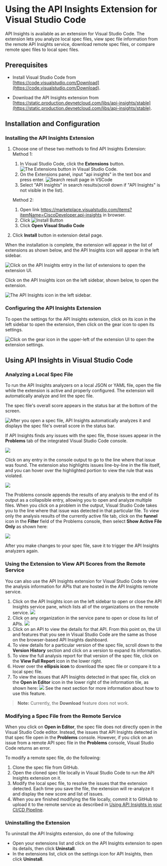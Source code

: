# Using the API Insights Extension for Visual Studio Code

API Insights is available as an extension for Visual Studio Code. The extension lets you analyze local spec files, view spec file information from the remote API Insights service, download remote spec files, or compare remote spec files to local spec files.

## Prerequisites
* Install Visual Studio Code from [https://code.visualstudio.com/Download](https://code.visualstudio.com/Download).
<!-- replaceme-extension -->
* Download the API Insights extension from [https://static.production.devnetcloud.com/libs/api-insights/stable](https://static.production.devnetcloud.com/libs/api-insights/stable).

## Installation and Configuration

### Installing the API Insights Extension

1. Choose one of these two methods to find API Insights Extension:
    Method 1:
    1. In Visual Studio Code, click the **Extensions** button.
       ![The Extensions button in Visual Studio Code.](/images/extension-button.PNG)
    2. On the Extensions panel, input "api insights" in the text box and press enter.
       ![Search result page in VSCode](/images/extension-api-insights-in-srp.png)
    3. Select "API Insights" in search results(scroll down if "API Insights" is not visible in the list).

    Method 2:
    1. Open link https://marketplace.visualstudio.com/items?itemName=CiscoDeveloper.api-insights in browser.
    2. Click ![Install Button](/images/extension-install-marketplace.png)
    3. Click **Open Visual Studio Code**

2. Click **Install** button in extension detail page.

When the installation is complete, the extension will appear in the list of extensions as shown below, and the API Insights icon will appear in the left sidebar.

![Click on the API Insights entry in the list of extensions to open the extension UI.](/images/extension-list.PNG)

Click on the API Insights icon on the left sidebar, shown below, to open the extension.

![The API Insights icon in the left sidebar.](/images/extension-icon.PNG)

### Configuring the API Insights Extension

To open the settings for the API Insights extension, click on its icon in the left sidebar to open the extension, then click on the gear icon to open its settings.

![Click on the gear icon in the upper-left of the extension UI to open the extension settings.](/images/extension-settings-icon.png)

## Using API Insights in Visual Studio Code

### Analyzing a Local Spec File

To run the API Insights analyzers on a local JSON or YAML file, open the file while the extension is active and properly configured. The extension will automatically analyze and lint the spec file.

The spec file's overall score appears in the status bar at the bottom of the screen.

![After you open a spec file, API Insights automatically analyzes it and displays the spec file's overall score in the status bar.](/images/extension-score.png)

If API Insights finds any issues with the spec file, those issues appear in the **Problems** tab of the integrated Visual Studio Code console.

![](/images/extension-problems.png)

Click on any entry in the console output to go to the line where that issue was found. The extension also highlights issues line-by-line in the file itself, and you can hover over the highlighted portion to view the rule that was violated.

![](/images/extension-problems-output.png)

The Problems console appends the results of any analysis to the end of its output as a collapsible entry, allowing you to open and analyze multiple files. When you click on a problem in the output, Visual Studio Code takes you to the line where that issue was detected in that particular file. To view only the analysis results of the currently active file tab, click on the **funnel** icon in the **Filter** field of the Problems console, then select **Show Active File Only** as shown here:

![](/images/extension-output-filter.png)

After you make changes to your spec file, save it to trigger the API Insights analyzers again.

### Using the Extension to View API Scores from the Remote Service

You can also use the API Insights extension for Visual Studio Code to view the analysis information for APIs that are hosted in the API Insights remote service.

1. Click on the API Insights icon on the left sidebar to open or close the API Insights service pane, which lists all of the organizations on the remote service.
   ![](/images/extension-ui-collapsed.png)
1. Click on any organization in the service pane to open or close its list of APIs.
   ![](/images/extension-ui-expanded.png)
1. Click on an API to view the details for that API. From this point on, the UI and features that you see in Visual Studio Code are the same as those on the browser-based API Insights dashboard.
1. To view details for a particular version of the spec file, scroll down to the **Version History** section and click on a version to expand its information.
  1. To view the full analysis report for that version of the spec file, click on the **View Full Report** icon in the lower right.
  1. Hover over the **ellipsis icon** to download the spec file or compare it to a local spec file.
  1. To view the issues that API Insights detected in that spec file, click on the **Open in Editor** icon in the lower right of the information tile, as shown here:
    ![](/images/extension-ui-open.png)
    See the next section for more information about how to use this feature.

  > **Note:** Currently, the **Download** feature does not work.

### Modifying a Spec File from the Remote Service

When you click on **Open in Editor**, the spec file does not directly open in the Visual Studio Code editor. Instead, the issues that API Insights detected in that spec file open in the **Problems** console. However, if you click on an issue from a remote API spec file in the **Problems** console, Visual Studio Code returns an error.

To modify a remote spec file, do the following:

1. Clone the spec file from GitHub.
2. Open the cloned spec file locally in Visual Studio Code to run the API Insights extension on it.
3. Modify the local spec file, to resolve the issues that the extension detected. Each time you save the file, the extension will re-analyze it and display the new score and list of issues.
4. When you are finished modifying the file locally, commit it to GitHub to upload it to the remote service as described in [Using API Insights in your CI/CD Pipeline](/guides/cicd-setup-guide.md).

### Uninstalling the Extension

To uninstall the API Insights extension, do one of the following:

* Open your extensions list and click on the API Insights extension to open its details, then click **Uninstall**.
* In the extensions list, click on the settings icon for API Insights, then click **Uninstall**.
